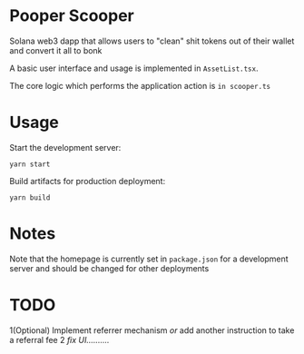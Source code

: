 # Pooper Scooper

Solana web3 dapp that allows users to "clean" shit tokens out of their wallet and convert it all to bonk

A basic user interface and usage is implemented in `AssetList.tsx`.

The core logic which performs the application action is `in scooper.ts`

# Usage

Start the development server:
```
yarn start
```

Build artifacts for production deployment:
```
yarn build
```

# Notes

Note that the homepage is currently set in `package.json` for a development server and should be changed for other deployments

# TODO

   1(Optional) Implement referrer mechanism _or_ add another instruction to take a referral fee
   2 _fix UI.........._